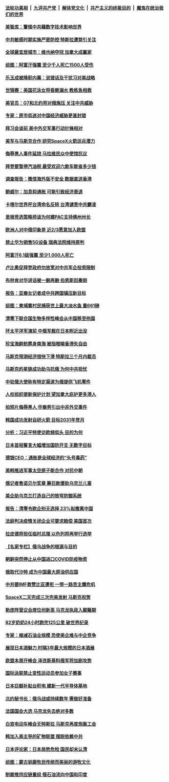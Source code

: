 ####  [法轮功真相](../../../../basic/blob/master/README.md?t=06240731) &nbsp;|&nbsp; [九评共产党](../../../../9ping.md/blob/master/README.md?t=06240731) &nbsp;|&nbsp; [解体党文化](../../../../jtdwh.md/blob/master/README.md?t=06240731)  &nbsp;|&nbsp; [共产主义的终极目的](../../../../gczydzjmd.md/blob/master/README.md?t=06240731) &nbsp;|&nbsp; [魔鬼在统治我们的世界](../../../../mgztzwmdsj.md/blob/master/README.md?t=06240731) 

#### [美智库：警惕中共藉数字技术影响世界](../pages/nsc418/n13766183.md?t=06240731) 

#### [中共敏感时期实施严密防控 特斯拉遭禁引关注](../pages/nsc418/n13766096.md?t=06240731) 

#### [全球最宜居城市：维也纳夺冠 加拿大成赢家](../pages/nsc418/n13765929.md?t=06240731) 

#### [组图：阿富汗强震 至少千人死亡1500人受伤](../pages/nsc418/n13765769.md?t=06240731) 

#### [乐玉成被降职内幕：说错话及干扰习对美战略](../pages/nsc418/n13765372.md?t=06240731) 

#### [世锦赛：美国花泳女将昏厥溺水 教练急相救](../pages/nsc418/n13765818.md?t=06240731) 

#### [美官员：G7和北约将对俄施压 关注中共威胁](../pages/nsc418/n13765747.md?t=06240731) 

#### [专家：房市低迷对中国经济威胁更甚封锁](../pages/nsc418/n13765712.md?t=06240731) 

#### [拜习会谈前 美中外交军事行动针锋相对](../pages/nsc418/n13765122.md?t=06240731) 

#### [美军与马斯克合作 研究SpaceX火箭运兵潜力](../pages/nsc418/n13765587.md?t=06240731) 

#### [侮辱黑人事件延烧 马拉维民众中使馆抗议](../pages/nsc418/n13765553.md?t=06240731) 

#### [拜登要暂停汽油税 最受欢迎六款车能省多少钱](../pages/nsc418/n13765362.md?t=06240731) 

#### [调查报告：微信海外版不安全 数据直送香港](../pages/nsc418/n13765533.md?t=06240731) 

#### [鲍威尔：加息抑通胀 可能引致经济衰退](../pages/nsc418/n13765360.md?t=06240731) 

#### [卡塔尔世界杯台湾命名反转 台湾谴责中共霸凌](../pages/nsc418/n13765273.md?t=06240731) 

#### [里根竞选策略师谈为何建PAC支持佛州州长](../pages/nsc418/n13765212.md?t=06240731) 

#### [欧洲人对中俄印象差 近2/3愿意加入欧盟](../pages/nsc418/n13765290.md?t=06240731) 

#### [禁止华为销售5G设备 瑞典法院维持原判](../pages/nsc418/n13765172.md?t=06240731) 

#### [阿富汗6.1级强震 至少1,000人死亡](../pages/nsc418/n13764950.md?t=06240731) 

#### [卢比奥促拜登政府勿放宽对中共军企投资限制](../pages/nsc418/n13764949.md?t=06240731) 

#### [布林肯对华讲话被一删再删 伯恩斯怼秦刚](../pages/nsc418/n13764796.md?t=06240731) 

#### [报告：亚裔女记者成中共跨国镇压新目标](../pages/nsc418/n13764751.md?t=06240731) 

#### [组图：柬埔寨村民捕获世上最大淡水鱼 重661磅](../pages/nsc418/n13764529.md?t=06240731) 

#### [清零下联合国生物多样性峰会从中国移至他国](../pages/nsc418/n13764590.md?t=06240731) 

#### [环太平洋军演前 中俄军舰在日本附近出没](../pages/nsc418/n13764571.md?t=06240731) 

#### [珍宝海鲜舫葬身南海 被指暗喻香港失自由](../pages/nsc418/n13764446.md?t=06240731) 

#### [马斯克预测经济很快下滑 特斯拉三个月内裁员](../pages/nsc418/n13764389.md?t=06240731) 

#### [马斯克的星链成功助乌抗俄 为何中共担忧](../pages/nsc418/n13764450.md?t=06240731) 

#### [中驻俄大使称有特定渠道为俄提供飞机零件](../pages/nsc418/n13764456.md?t=06240731) 

#### [人权组织提新保护计划 望加拿大庇护更多港人](../pages/nsc418/n13764451.md?t=06240731) 

#### [拍短片侮辱黑人 华裔男引出中非外交事件](../pages/nsc418/n13764421.md?t=06240731) 

#### [韩国成功发射自研火箭 目标2031年登月](../pages/nsc418/n13764069.md?t=06240731) 

#### [分析：习近平特使访欧频低头 目的为何](../pages/nsc418/n13763703.md?t=06240731) 

#### [日本首相誓言大幅增加国防开支 无数字目标](../pages/nsc418/n13764196.md?t=06240731) 

#### [德银CEO：通胀是全球经济的“头号毒药”](../pages/nsc418/n13764121.md?t=06240731) 

#### [美韩推进军事太空原子能合作 对抗中朝](../pages/nsc418/n13764032.md?t=06240731) 

#### [俄记者售诺贝尔奖章 筹巨款援助乌克兰儿童](../pages/nsc418/n13763904.md?t=06240731) 

#### [美企助乌克兰打造自己的铁穹防御系统](../pages/nsc418/n13763865.md?t=06240731) 

#### [报告：清零令欧企别无选择 23%拟撤离中国](../pages/nsc418/n13763687.md?t=06240731) 

#### [法庭判决疫情关闭企业可要求赔偿 美国首次](../pages/nsc418/n13763604.md?t=06240731) 

#### [拉皮德将担任临时总理 以色列将再举行选举](../pages/nsc418/n13763784.md?t=06240731) 

#### [【名家专栏】俄乌战争的根源与目的](../pages/nsc418/n13763508.md?t=06240731) 

#### [朝鲜突然停止从中国进口COVID防疫物资](../pages/nsc418/n13763465.md?t=06240731) 

#### [俄取代沙特 成为中国最大原油供应国](../pages/nsc418/n13763644.md?t=06240731) 

#### [中共要IMF救赞比亚遭拒 一带一路苦主爆危机](../pages/nsc418/n13763407.md?t=06240731) 

#### [SpaceX二天完成三次完美发射 马斯克祝贺](../pages/nsc418/n13763582.md?t=06240731) 

#### [勒庞阵营议会席位创新高 马克龙执政入颠簸期](../pages/nsc418/n13763515.md?t=06240731) 

#### [82岁奶奶24小时跑完125公里 破世界纪录](../pages/nsc418/n13763321.md?t=06240731) 

#### [专家：缩减石油业规模 恐使美企难与中企竞争](../pages/nsc418/n13763425.md?t=06240731) 

#### [展现日本酒魅力 时隔3年最大规模的日本酒展](../pages/nsc418/n13763393.md?t=06240731) 

#### [欧盟本周开峰会 泽连斯基料俄军将加剧攻势](../pages/nsc418/n13763320.md?t=06240731) 

#### [国际泳联禁止变性运动员参加女子赛事](../pages/nsc418/n13763160.md?t=06240731) 

#### [日本巨额补贴台积电 建新一代半导体基地](../pages/nsc418/n13763159.md?t=06240731) 

#### [北约秘书长：俄乌战或持续数年 需做好准备](../pages/nsc418/n13762971.md?t=06240731) 

#### [法国国会大选 马克龙失去绝对多数](../pages/nsc418/n13762809.md?t=06240731) 

#### [白宫电动车峰会无特斯拉 马斯克再度炮轰工会](../pages/nsc418/n13762856.md?t=06240731) 

#### [韩加入美主导的矿物联盟 摆脱依赖中共](../pages/nsc418/n13762929.md?t=06240731) 

#### [日本评论家：日本局势危险 国民却未认清](../pages/nsc418/n13762901.md?t=06240731) 

#### [组图：蒙古驯鹿牧民传统而美丽的游牧文化](../pages/nsc418/n13762582.md?t=06240731) 

#### [制裁推供应链重组 俄石油流向中国和印度](../pages/nsc418/n13762897.md?t=06240731) 

